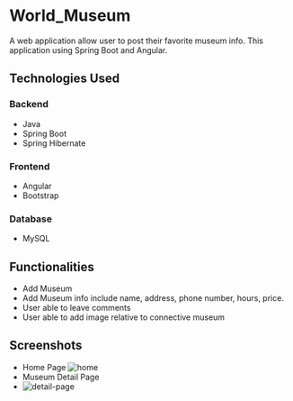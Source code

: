 # World_Museum
A web application allow user to post their favorite museum info.
This application using Spring Boot and Angular.

## Technologies Used
###   Backend
* Java
* Spring Boot
* Spring Hibernate

###   Frontend
* Angular
* Bootstrap

### Database
* MySQL

## Functionalities
* Add Museum
* Add Museum info include name, address, phone number, hours, price.
* User able to leave comments
* User able to add image relative to connective museum

## Screenshots
* Home Page
![home](https://user-images.githubusercontent.com/17914251/113364670-21319200-9322-11eb-886e-9a976d4ffff4.png)
* Museum Detail Page
* ![detail-page](https://user-images.githubusercontent.com/17914251/113364672-21319200-9322-11eb-88e5-34956f80542e.png)

